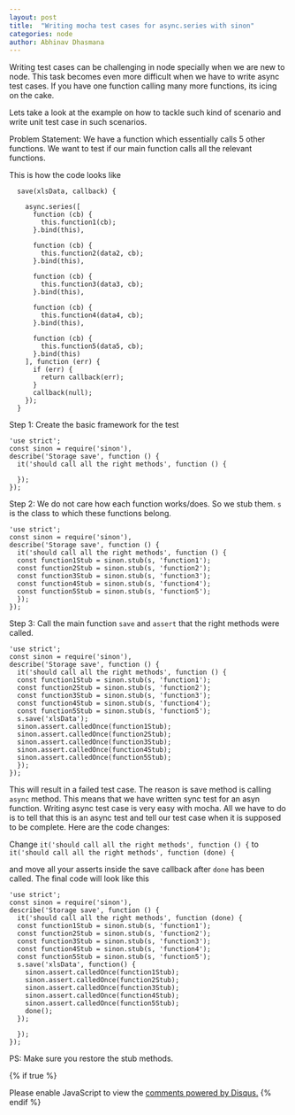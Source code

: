 ```yaml
---
layout: post
title:  "Writing mocha test cases for async.series with sinon"
categories: node
author: Abhinav Dhasmana
---
```

Writing test cases can be challenging in node specially when we are new to node. This task becomes even more difficult when we have to write async test cases. If you have one function calling many more functions, its icing on the cake.

Lets take a look at the example on how to tackle such kind of scenario and write unit test case in such scenarios.

Problem Statement: We have a function which essentially calls 5 other functions. We want to test if our main function calls all the relevant
 functions.

This is how the code looks like

```
  save(xlsData, callback) {

    async.series([
      function (cb) {
        this.function1(cb);
      }.bind(this),

      function (cb) {
        this.function2(data2, cb);
      }.bind(this),

      function (cb) {
        this.function3(data3, cb);
      }.bind(this),

      function (cb) {
        this.function4(data4, cb);
      }.bind(this),

      function (cb) {
        this.function5(data5, cb);
      }.bind(this)
    ], function (err) {
      if (err) {
        return callback(err);
      }
      callback(null);
    });
  }
```

Step 1: Create the basic framework for the test

```
'use strict';
const sinon = require('sinon'),
describe('Storage save', function () {
  it('should call all the right methods', function () {

  });
});
```

Step 2: We do not care how each function works/does. So we stub them. `s` is the class to which these functions belong.

```
'use strict';
const sinon = require('sinon'),
describe('Storage save', function () {
  it('should call all the right methods', function () {
  const function1Stub = sinon.stub(s, 'function1');
  const function2Stub = sinon.stub(s, 'function2');
  const function3Stub = sinon.stub(s, 'function3');
  const function4Stub = sinon.stub(s, 'function4');
  const function5Stub = sinon.stub(s, 'function5');
  });
});
```


Step 3: Call the main function `save` and `assert` that the right methods were called.

```
'use strict';
const sinon = require('sinon'),
describe('Storage save', function () {
  it('should call all the right methods', function () {
  const function1Stub = sinon.stub(s, 'function1');
  const function2Stub = sinon.stub(s, 'function2');
  const function3Stub = sinon.stub(s, 'function3');
  const function4Stub = sinon.stub(s, 'function4');
  const function5Stub = sinon.stub(s, 'function5');
  s.save('xlsData');
  sinon.assert.calledOnce(function1Stub);
  sinon.assert.calledOnce(function2Stub);
  sinon.assert.calledOnce(function3Stub);
  sinon.assert.calledOnce(function4Stub);
  sinon.assert.calledOnce(function5Stub);
  });
});
```

This will result in a failed test case. The reason is save method is calling `async` method. This means that we have written sync test for an asyn function. Writing async test case is very easy with mocha. All we have to do is to tell that this is an async test and tell our test case when it is supposed to be complete. Here are the code changes:


Change ```it('should call all the right methods', function () {``` to ```  it('should call all the right methods', function (done) {```

and move all your asserts inside the save callback after `done` has been called. The final code will look like this

```
'use strict';
const sinon = require('sinon'),
describe('Storage save', function () {
  it('should call all the right methods', function (done) {
  const function1Stub = sinon.stub(s, 'function1');
  const function2Stub = sinon.stub(s, 'function2');
  const function3Stub = sinon.stub(s, 'function3');
  const function4Stub = sinon.stub(s, 'function4');
  const function5Stub = sinon.stub(s, 'function5');
  s.save('xlsData', function() {
    sinon.assert.calledOnce(function1Stub);
    sinon.assert.calledOnce(function2Stub);
    sinon.assert.calledOnce(function3Stub);
    sinon.assert.calledOnce(function4Stub);
    sinon.assert.calledOnce(function5Stub);
    done();
  });

  });
});
```

PS: Make sure you restore the stub methods.

{% if true %}
  <div id="disqus_thread"></div>
  <script>
    var disqus_config = function () {

    this.page.url = "http://www.abhinavdhasmana.in/node/2016/02/29/async-series-mocha-test-cases-with-sinon.html"; // Replace PAGE_URL with your page's canonical URL variable
    this.page.identifier = "node/2016/02/29/async-series-mocha-test-cases-with-sinon.html";
    };

    (function() { // DON'T EDIT BELOW THIS LINE
      var d = document, s = d.createElement('script');
      s.src = '//abhinavdhasmana.disqus.com/embed.js';
      s.setAttribute('data-timestamp', +new Date());
      (d.head || d.body).appendChild(s);
      })();
  </script>
  <noscript>Please enable JavaScript to view the <a href="https://disqus.com/?ref_noscript" rel="nofollow">comments powered by Disqus.</a></noscript>
{% endif %}

